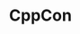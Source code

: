 ---
title: CppCon
description: The C++ Conference.
image:

# Badge style
style:
    background: "#2a9d8f"
    color: "#fff"
---
